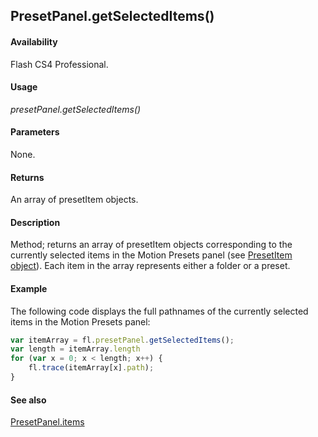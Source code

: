 ## PresetPanel.getSelectedItems()

#### Availability

Flash CS4 Professional.

#### Usage

*presetPanel.getSelectedItems()*

#### Parameters

None.

#### Returns

An array of presetItem objects.

#### Description

Method; returns an array of presetItem objects corresponding to the currently selected items in the Motion Presets panel (see [PresetItem object](../PresetItem_object/PresetItem_summary.md)). Each item in the array represents either a folder or a preset.

#### Example

The following code displays the full pathnames of the currently selected items in the Motion Presets panel:

```javascript
var itemArray = fl.presetPanel.getSelectedItems();
var length = itemArray.length
for (var x = 0; x < length; x++) {
    fl.trace(itemArray[x].path);
}
```

#### See also

[PresetPanel.items](../PresetPanel_object/PresetPanel9.md)
